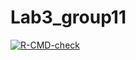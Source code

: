 # Lab3_group11

<!-- badges: start -->
  [![R-CMD-check](https://github.com/mahnazmohammadzamani/Lab3_group11/actions/workflows/R-CMD-check.yaml/badge.svg)](https://github.com/mahnazmohammadzamani/Lab3_group11/actions/workflows/R-CMD-check.yaml)
  <!-- badges: end -->

